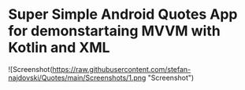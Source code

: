 # Super Simple Android Quotes App for demonstartaing MVVM with Kotlin and XML
![Screenshot(https://raw.githubusercontent.com/stefan-najdovski/Quotes/main/Screenshots/1.png "Screenshot")

